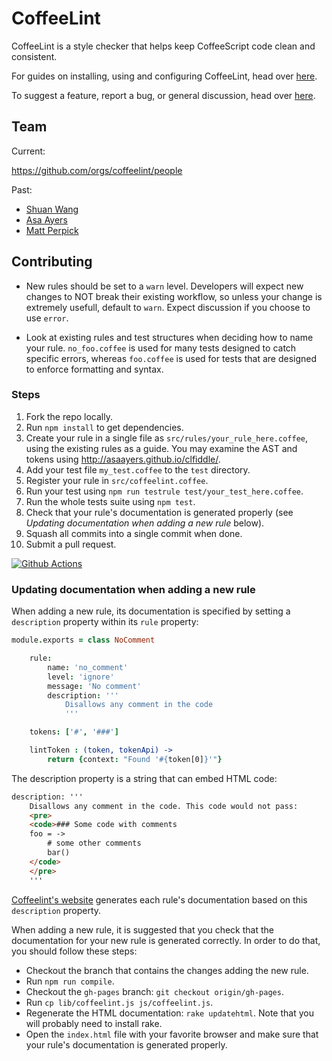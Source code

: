 CoffeeLint
==========

CoffeeLint is a style checker that helps keep CoffeeScript code
clean and consistent.

For guides on installing, using and configuring CoffeeLint, head over
[here](https://coffeelint.github.io/coffeelint/).

To suggest a feature, report a bug, or general discussion, head over
[here](http://github.com/coffeelint/coffeelint/issues/).

## Team

Current:

https://github.com/orgs/coffeelint/people

Past:

- [Shuan Wang](https://github.com/swang)
- [Asa Ayers](https://github.com/AsaAyers)
- [Matt Perpick](https://github.com/clutchski)

## Contributing

* New rules should be set to a `warn` level. Developers will expect new changes to NOT break their existing workflow, so unless your change is extremely usefull, default to `warn`. Expect discussion if you choose to use `error`.

* Look at existing rules and test structures when deciding how to name your rule. `no_foo.coffee` is used for many tests designed to catch specific errors, whereas `foo.coffee` is used for tests that are designed to enforce formatting and syntax.

### Steps

1. Fork the repo locally.
2. Run `npm install` to get dependencies.
3. Create your rule in a single file as `src/rules/your_rule_here.coffee`, using the existing
   rules as a guide.
   You may examine the AST and tokens using
   http://asaayers.github.io/clfiddle/.
4. Add your test file `my_test.coffee` to the `test` directory.
5. Register your rule in `src/coffeelint.coffee`.
6. Run your test using `npm run testrule test/your_test_here.coffee`.
7. Run the whole tests suite using `npm test`.
8. Check that your rule's documentation is generated properly (see _Updating documentation when
adding a new rule_ below).
9. Squash all commits into a single commit when done.
10. Submit a pull request.

[![Github Actions](https://github.com/coffeelint/coffeelint/workflows/Node%20CI/badge.svg?branch=master)](https://github.com/coffeelint/coffeelint/actions)

### Updating documentation when adding a new rule

When adding a new rule, its documentation is specified by setting a
`description` property within its `rule` property:
```coffeescript
module.exports = class NoComment

    rule:
        name: 'no_comment'
        level: 'ignore'
        message: 'No comment'
        description: '''
            Disallows any comment in the code
            '''

    tokens: ['#', '###']

    lintToken : (token, tokenApi) ->
		return {context: "Found '#{token[0]}'"}
```

The description property is a string that can embed HTML code:
```html
description: '''
	Disallows any comment in the code. This code would not pass:
	<pre>
	<code>### Some code with comments
	foo = ->
		# some other comments
		bar()
	</code>
	</pre>
	'''
```
[Coffeelint's website](https://coffeelint.github.io/coffeelint/) generates each
rule's documentation based on this `description` property.

When adding a new rule, it is suggested that you check that the documentation
for your new rule is generated correctly. In order to do that, you should
follow these steps:
* Checkout the branch that contains the changes adding the new rule.
* Run `npm run compile`.
* Checkout the `gh-pages` branch: `git checkout origin/gh-pages`.
* Run `cp lib/coffeelint.js js/coffeelint.js`.
* Regenerate the HTML documentation: `rake updatehtml`. Note that you will
probably need to install rake.
* Open the `index.html` file with your favorite browser and make sure that your
rule's documentation is generated properly.
